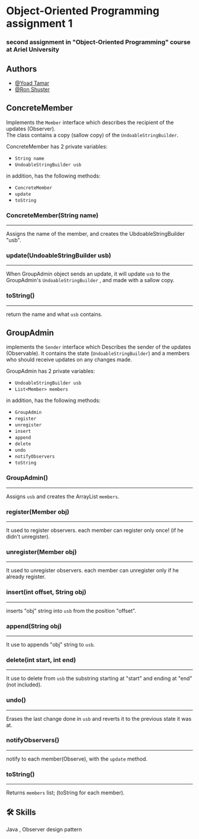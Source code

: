 
# Object-Oriented Programming assignment 1

### second assignment in "Object-Oriented Programming" course at Ariel University 

## Authors

- [@Yoad Tamar](https://github.com/YoadTamar)
- [@Ron Shuster](https://github.com/shusteron)


## ConcreteMember
Implements the `Member` interface which describes the recipient of the updates (Observer). <br>
The class contains a copy (sallow copy) of the `UndoableStringBuilder`. 

ConcreteMember has 2 private variables:
-  `String name` 
- `UndoableStringBuilder usb`

  
in addition, has the following methods:
- `ConcreteMember`
- `update`
- `toString`


### ConcreteMember(String name)
---
Assigns the name of the member, and creates the UbdoableStringBuilder "usb".

### update(UndoableStringBuilder usb)
----
When GroupAdmin object sends an update, it will update `usb` to the GroupAdmin's `UndoableStringBuilder` , and made with a sallow copy.

### toString()
---
return the name and what `usb` contains.

## GroupAdmin

implements the `Sender` interface which 
Describes the sender of the updates (Observable). 
It contains the state (`UndoableStringBuilder`) 
and a members who should receive updates on any changes made.


GroupAdmin has 2 private variables: 
- `UndoableStringBuilder usb`
- `List<Member> members`

  
in addition, has the following methods:
- `GroupAdmin`
- `register`
- `unregister`
- `insert`
- `append`
- `delete`
- `undo`
- `notifyObservers`
- `toString`


### GroupAdmin()
---
Assigns `usb` and creates the ArrayList `members`.

### register(Member obj)
---
It used to register observers. each member can register only once! (if he didn't unregister). 

### unregister(Member obj)
---
It used to unregister observers. each member can unregister only if he already register. 

### insert(int offset, String obj)
---
inserts "obj" string into `usb` from the position "offset". 

### append(String obj)
---
It use to appends "obj" string to `usb`.

### delete(int start, int end)
---
It use to delete from `usb` the substring starting at "start" and ending at "end" (not included).

### undo()
---
Erases the last change done in `usb` and reverts it to the previous state it was at.

### notifyObservers()
---
notify to each member(Observe), with the `update` method.

### toString()
---
Returns `members` list; (toString for each member).


## 🛠 Skills
Java , Observer design pattern

